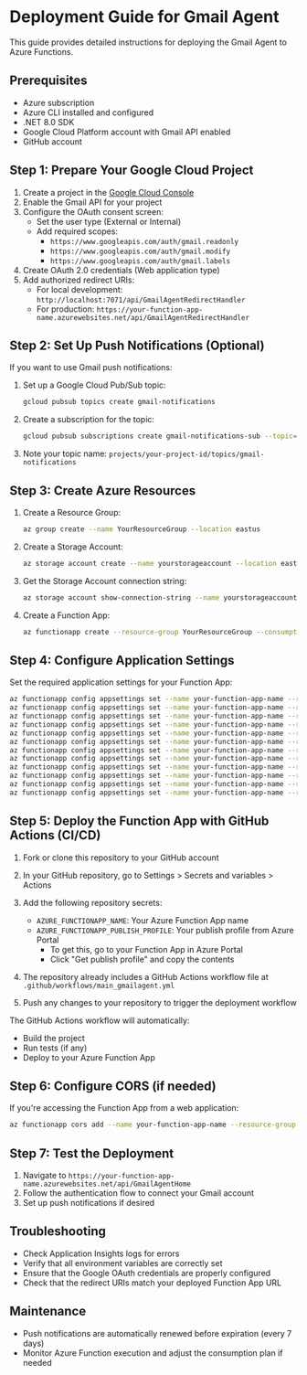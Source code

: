# Deployment Guide for Gmail Agent

This guide provides detailed instructions for deploying the Gmail Agent to Azure Functions.

## Prerequisites

- Azure subscription
- Azure CLI installed and configured
- .NET 8.0 SDK
- Google Cloud Platform account with Gmail API enabled
- GitHub account

## Step 1: Prepare Your Google Cloud Project

1. Create a project in the [Google Cloud Console](https://console.cloud.google.com/)
2. Enable the Gmail API for your project
3. Configure the OAuth consent screen:
   - Set the user type (External or Internal)
   - Add required scopes:
     - `https://www.googleapis.com/auth/gmail.readonly`
     - `https://www.googleapis.com/auth/gmail.modify`
     - `https://www.googleapis.com/auth/gmail.labels`
4. Create OAuth 2.0 credentials (Web application type)
5. Add authorized redirect URIs:
   - For local development: `http://localhost:7071/api/GmailAgentRedirectHandler`
   - For production: `https://your-function-app-name.azurewebsites.net/api/GmailAgentRedirectHandler`

## Step 2: Set Up Push Notifications (Optional)

If you want to use Gmail push notifications:

1. Set up a Google Cloud Pub/Sub topic:
   ```bash
   gcloud pubsub topics create gmail-notifications
   ```
2. Create a subscription for the topic:
   ```bash
   gcloud pubsub subscriptions create gmail-notifications-sub --topic=gmail-notifications
   ```
3. Note your topic name: `projects/your-project-id/topics/gmail-notifications`

## Step 3: Create Azure Resources

1. Create a Resource Group:
   ```bash
   az group create --name YourResourceGroup --location eastus
   ```

2. Create a Storage Account:
   ```bash
   az storage account create --name yourstorageaccount --location eastus --resource-group YourResourceGroup --sku Standard_LRS
   ```

3. Get the Storage Account connection string:
   ```bash
   az storage account show-connection-string --name yourstorageaccount --resource-group YourResourceGroup
   ```

4. Create a Function App:
   ```bash
   az functionapp create --resource-group YourResourceGroup --consumption-plan-location eastus --runtime dotnet-isolated --functions-version 4 --name your-function-app-name --storage-account yourstorageaccount --os-type Windows
   ```

## Step 4: Configure Application Settings

Set the required application settings for your Function App:

```bash
az functionapp config appsettings set --name your-function-app-name --resource-group YourResourceGroup --settings "GOOGLE_CLIENT_ID=your-google-client-id"
az functionapp config appsettings set --name your-function-app-name --resource-group YourResourceGroup --settings "GOOGLE_CLIENT_SECRET=your-google-client-secret"
az functionapp config appsettings set --name your-function-app-name --resource-group YourResourceGroup --settings "OPENAI_API_KEY=your-openai-api-key"
az functionapp config appsettings set --name your-function-app-name --resource-group YourResourceGroup --settings "AZURE_OPENAI_ENDPOINT=your-azure-openai-endpoint"
az functionapp config appsettings set --name your-function-app-name --resource-group YourResourceGroup --settings "AZURE_OPENAI_KEY=your-azure-openai-key"
az functionapp config appsettings set --name your-function-app-name --resource-group YourResourceGroup --settings "OPENAI_MODEL_NAME=gpt-4o-mini"
az functionapp config appsettings set --name your-function-app-name --resource-group YourResourceGroup --settings "OPENAI_API_TIMEOUT_SECONDS=10"
az functionapp config appsettings set --name your-function-app-name --resource-group YourResourceGroup --settings "APPLICATION_NAME=Gmail Agent"
az functionapp config appsettings set --name your-function-app-name --resource-group YourResourceGroup --settings "GMAIL_PUBSUB_TOPIC=projects/your-project-id/topics/your-topic-name"
az functionapp config appsettings set --name your-function-app-name --resource-group YourResourceGroup --settings "BLOB_CONTAINER_NAME=your-blob-container-name"
az functionapp config appsettings set --name your-function-app-name --resource-group YourResourceGroup --settings "GOOGLE_REDIRECT_URI=https://your-function-app-name.azurewebsites.net/api/GmailAgentRedirectHandler"
az functionapp config appsettings set --name your-function-app-name --resource-group YourResourceGroup --settings "USER_EMAIL=your-email@example.com"
```

## Step 5: Deploy the Function App with GitHub Actions (CI/CD)

1. Fork or clone this repository to your GitHub account
2. In your GitHub repository, go to Settings > Secrets and variables > Actions
3. Add the following repository secrets:
   - `AZURE_FUNCTIONAPP_NAME`: Your Azure Function App name
   - `AZURE_FUNCTIONAPP_PUBLISH_PROFILE`: Your publish profile from Azure Portal
     - To get this, go to your Function App in Azure Portal
     - Click "Get publish profile" and copy the contents

4. The repository already includes a GitHub Actions workflow file at `.github/workflows/main_gmailagent.yml`
5. Push any changes to your repository to trigger the deployment workflow

The GitHub Actions workflow will automatically:
- Build the project
- Run tests (if any)
- Deploy to your Azure Function App

## Step 6: Configure CORS (if needed)

If you're accessing the Function App from a web application:

```bash
az functionapp cors add --name your-function-app-name --resource-group YourResourceGroup --allowed-origins "https://your-web-app-domain.com"
```

## Step 7: Test the Deployment

1. Navigate to `https://your-function-app-name.azurewebsites.net/api/GmailAgentHome`
2. Follow the authentication flow to connect your Gmail account
3. Set up push notifications if desired

## Troubleshooting

- Check Application Insights logs for errors
- Verify that all environment variables are correctly set
- Ensure that the Google OAuth credentials are properly configured
- Check that the redirect URIs match your deployed Function App URL

## Maintenance

- Push notifications are automatically renewed before expiration (every 7 days)
- Monitor Azure Function execution and adjust the consumption plan if needed